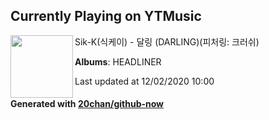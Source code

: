 ## Currently Playing on YTMusic

[<img align="left" width="100" src="https://lh3.googleusercontent.com/CwHKwswivu4yGFdE1ASvMMEnsquF43h4ZdgzirhsKr-VH1uecb1I7A-N3qTZyEoIEOrrWSl3n7HXYm26Dw">](https://music.youtube.com/channel/UCv6YKzTZuGdFB6oVVzkbmyw)

Sik-K(식케이) - 달링 (DARLING)(피처링: 크러쉬)

**Albums**: HEADLINER

Last updated at 12/02/2020 10:00

#### Generated with [20chan/github-now](https://github.com/20chan/github-now)
